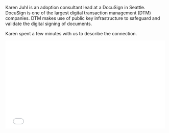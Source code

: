 Karen Juhl is an adoption consultant lead at a DocuSign in Seattle. DocuSign is one of the largest digital transaction management (DTM) companies.  DTM makes use of public key infrastructure to safeguard and validate the digital signing of documents.

Karen spent a few minutes with us to describe the connection. 
<div>
  <iframe src="//player.vimeo.com/video/227304715" width="500" height="275" frameborder="0" webkitallowfullscreen mozallowfullscreen allowfullscreen></iframe>
</div>